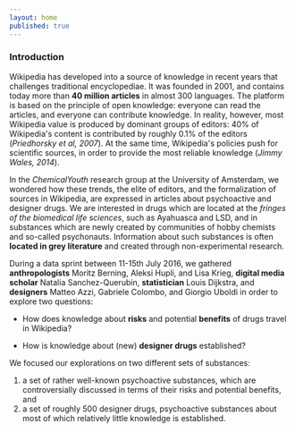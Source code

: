 ```yaml
---
layout: home
published: true
---
```


### Introduction

Wikipedia has developed into a source of knowledge in recent years that challenges traditional encyclopediae. It was founded in 2001, and contains today more than **40 million articles** in almost 300 languages. The platform is based on the principle of open knowledge: everyone can read the articles, and everyone can contribute knowledge. In reality, however, most Wikipedia value is produced by dominant groups of editors: 40% of Wikipedia's content is contributed by roughly 0.1% of the editors (*Priedhorsky et al, 2007*). At the same time, Wikipedia's policies push for scientific sources, in order to provide the most reliable knowledge (*Jimmy Wales, 2014*).

In the *ChemicalYouth* research group at the University of Amsterdam, we wondered how these trends, the elite of editors, and the formalization of sources in Wikipedia, are expressed in articles about psychoactive and designer drugs. We are interested in drugs which are located at the *fringes of the biomedical life sciences*, such as Ayahuasca and LSD, and in substances which are newly created by communities of hobby chemists and so-called psychonauts. Information about such substances is often **located in grey literature** and created through non-experimental research.

During a data sprint between 11-15th July 2016, we gathered **anthropologists** Moritz Berning, Aleksi Hupli, and Lisa Krieg, **digital media scholar** Natalia Sanchez-Querubin, **statistician** Louis Dijkstra, and **designers** Matteo Azzi, Gabriele Colombo, and Giorgio Uboldi in order to explore two questions:

* How does knowledge about **risks** and potential **benefits** of drugs travel in Wikipedia?

* How is knowledge about (new) **designer drugs** established?

We focused our explorations on two different sets of substances:

1. a set of rather well-known psychoactive substances, which are controversially discussed in terms of their risks and potential benefits, and
2. a set of roughly 500 designer drugs, psychoactive substances about most of which relatively little knowledge is established.
